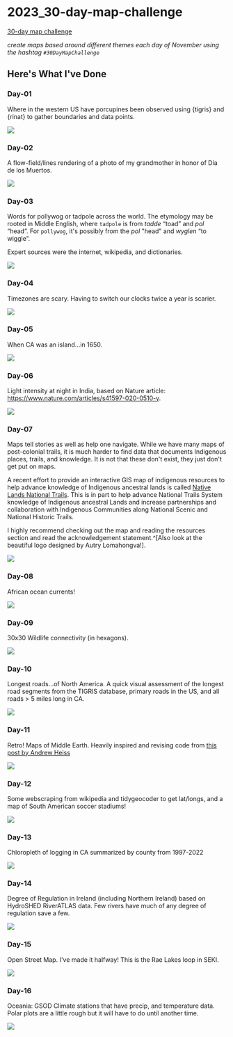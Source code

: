 # 2023_30-day-map-challenge

[30-day map challenge](https://30daymapchallenge.com/)

*create maps based around different themes each day of November using the hashtag `#30DayMapChallenge`*

## Here's What I've Done

### Day-01

Where in the western US have porcupines been observed using {tigris} and {rinat} to gather boundaries and data points.

![](figs/day01-points.png)

### Day-02

A flow-field/lines rendering of a photo of my grandmother in honor of Día de los Muertos.

![](figs/day02-lines.png)

### Day-03

Words for pollywog or tadpole across the world. The etymology may be rooted in Middle English, where `tadpole` is from *tadde* “toad” and *pol* “head”. For  `pollywog`, it's possibly from the *pol* "head" and *wyglen* “to wiggle”.

Expert sources were the internet, wikipedia, and dictionaries.

![](figs/day03-pollygons.png)


### Day-04

Timezones are scary. Having to switch our clocks twice a year is scarier.

![](figs/day04-badmap.png)

### Day-05

When CA was an island...in 1650.

![](figs/day05-analog.png)


### Day-06

Light intensity at night in India, based on Nature article: https://www.nature.com/articles/s41597-020-0510-y.

![](figs/day06-asia-lights.png)

### Day-07

Maps tell stories as well as help one navigate. While we have many maps of post-colonial trails, it is much harder to find data that documents Indigenous places, trails, and knowledge. It is not that these don't exist, they just don't get put on maps. 

A recent effort to provide an interactive GIS map of indigenous resources to help advance knowledge of Indigenous ancestral lands is called [Native Lands National Trails](https://experience.arcgis.com/experience/c98b415eb4b44081a6dcb9e824785846/page/NLNT-Homepage/). This is in part to help advance National Trails System knowledge of Indigenous ancestral Lands and increase partnerships and collaboration with Indigenous Communities along National Scenic and National Historic Trails.

I highly recommend checking out the map and reading the resources section and read the acknowledgement statement.^[Also look at the beautiful logo designed by Autry Lomahongva!].

![](figs/day07-navigation.png)

### Day-08

African ocean currents!

![](figs/day08-africa_small.gif)

### Day-09

30x30 Wildlife connectivity (in hexagons).

![](figs/day09_hexagons_3d_circle_v1.png)

### Day-10

Longest roads...of North America. A quick visual assessment of the longest road segments from the TIGRIS database, primary roads in the US, and all roads > 5 miles long in CA.

![](figs/day10-northamerica-combined.png)

### Day-11

Retro! Maps of Middle Earth. Heavily inspired and revising code from [this post by Andrew Heiss](https://www.andrewheiss.com/blog/2023/04/26/middle-earth-mapping-sf-r-gis/)

![](figs/day11-retro.png)

### Day-12

Some webscraping from wikipedia and tidygeocoder to get lat/longs, and a map of South American soccer stadiums!

![](figs/day12-south-america.png)

### Day-13

Chloropleth of logging in CA summarized by county from 1997-2022

![](figs/day13-chloropleth-logging-titled.png)

### Day-14

Degree of Regulation in Ireland (including Northern Ireland) based on HydroSHED RiverATLAS data. Few rivers have much of any degree of regulation save a few. 

![](figs/day14-europe-rivs-combined.png)

### Day-15

Open Street Map. I've made it halfway! This is the Rae Lakes loop in SEKI.

![](figs/day15-osm-seki.png)

### Day-16

Oceania: GSOD Climate stations that have precip, and temperature data. Polar plots are a little rough but it will have to do until another time.

![](figs/day16-oceania-temp_crop.png)
